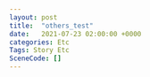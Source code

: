 ```yaml
---
layout: post
title:  "others_test"
date:   2021-07-23 02:00:00 +0000
categories: Etc
Tags: Story Etc
SceneCode: []
---
```

